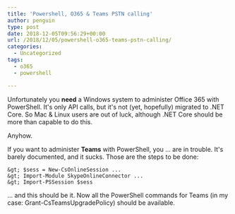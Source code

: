 ```yaml
---
title: 'Powershell, O365 & Teams PSTN calling'
author: penguin
type: post
date: 2018-12-05T09:56:29+00:00
url: /2018/12/05/powershell-o365-teams-pstn-calling/
categories:
  - Uncategorized
tags:
  - o365
  - powershell

---
```

Unfortunately you **need** a Windows system to administer Office 365 with PowerShell. It's only API calls, but it's not (yet, hopefully) migrated to .NET Core. So Mac & Linux users are out of luck, although .NET Core should be more than capable to do this.

Anyhow.

If you want to administer **Teams** with PowerShell, you ... are in trouble. It's barely documented, and it sucks. Those are the steps to be done:

```
&gt; $sess = New-CsOnlineSession ...
&gt; Import-Module SkypeOnlineConnector ...
&gt; Import-PSSession $sess
```

... and this should be it. Now all the PowerShell commands for Teams (in my case: Grant-CsTeamsUpgradePolicy) should be available.